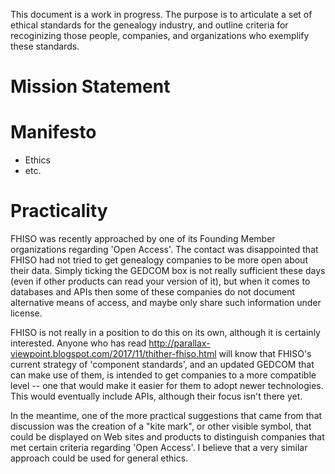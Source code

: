 This document is a work in progress. The purpose is to articulate a set of ethical standards for the genealogy industry, and outline criteria for recoginizing those people, companies, and organizations who exemplify these standards.

# Mission Statement

# Manifesto
- Ethics
- etc.

# Practicality

FHISO was recently approached by one of its Founding Member organizations regarding 'Open Access'. The contact was disappointed that FHISO had not tried to get genealogy companies to be more open about their data. Simply ticking the GEDCOM box is not really sufficient these days (even if other products can read your version of it), but when it comes to databases and APIs then some of these companies do not document alternative means of access, and maybe only share such information under license.

FHISO is not really in a position to do this on its own, although it is certainly interested. Anyone who has read http://parallax-viewpoint.blogspot.com/2017/11/thither-fhiso.html will know that FHISO's current strategy of 'component standards', and an updated GEDCOM that can make use of them, is intended to get companies to a more compatible level -- one that would make it easier for them to adopt newer technologies. This would eventually include APIs, although their focus isn't there yet.

In the meantime, one of the more practical suggestions that came from that discussion was the creation of a "kite mark", or other visible symbol, that could be displayed on Web sites and products to distinguish companies that met certain criteria regarding 'Open Access'. I believe that a very similar approach could be used for general ethics.
